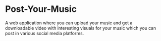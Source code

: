 # Post-Your-Music
A web application where you can upload your music and get a downloadable video with interesting visuals for your music which you can post in various social media platforms.
